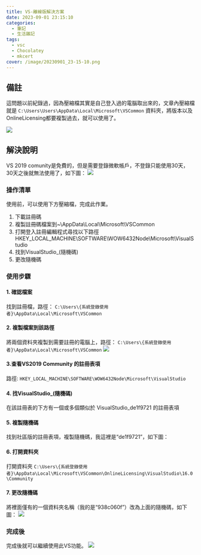 ```yaml
---
title: VS-離線版解決方案
date: 2023-09-01 23:15:10
categories: 
  - 筆記 
  - 生活雜記
tags: 
  - vsc
  - Chocolatey
  - mkcert
cover: /image/20230901_23-15-10.png
---
```

## 備註 
這問題以前紀錄過，因為壓縮檔其實是自己登入過的電腦取出來的，文章內壓縮檔就是 ```C:\Users\Users\AppData\Local\Microsoft\VSCommon``` 資料夾，將版本以及OnlineLicensing都要複製過去，就可以使用了。

![](/image/20230901_23-15-10.png)

## 解決說明
VS 2019 comunity是免費的，但是需要登錄微軟帳戶，不登錄只能使用30天，30天之後就無法使用了，如下圖：
![](/image/20230901_23-00-30.png)


### 操作清單
使用前，可以使用下方壓縮檔，完成此作業。
1. 下載註冊碼
2. 複製註冊碼檔案到~\AppData\Local\Microsoft\VSCommon
3. 打開登入註冊編輯程式尋找以下路徑HKEY_LOCAL_MACHINE\SOFTWARE\WOW6432Node\Microsoft\VisualStudio
4. 找到VisualStudio_(隨機碼) 
5. 更改隨機碼

### 使用步驟
#### 1. 確認檔案
找到註冊檔，路徑：
```C:\Users\{系統登錄使用者}\AppData\Local\Microsoft\VSCommon```

#### 2. 複製檔案到該路徑
將兩個資料夾複製到需要註冊的電腦上，路徑： ```C:\Users\{系統登錄使用者}\AppData\Local\Microsoft\VSCommon```
![](/image/20230901_23-04-35.png)


#### 3.查看VS2019 Community 的註冊表項
路徑: ```HKEY_LOCAL_MACHINE\SOFTWARE\WOW6432Node\Microsoft\VisualStudio```

#### 4. 找VisualStudio_(隨機碼) 
在該註冊表的下方有一個或多個類似於 VisualStudio_de1f9721 的註冊表項

#### 5. 複製隨機碼
找到社區版的註冊表項，複製隨機碼，我這裡是“de1f9721”，如下圖：

#### 6. 打開資料夾  
打開資料夾 ```C:\Users\{系統登錄使用者}\AppData\Local\Microsoft\VSCommon\OnlineLicensing\VisualStudio\16.0\Community```


#### 7. 更改隨機碼
將裡面僅有的一個資料夾名稱（我的是“938c060f”）改為上面的隨機碼，如下圖：
![](/image/20230901_23-06-55.png)


### 完成後
完成後就可以繼續使用此VS功能。
![](/image/20230901_23-07-15.png)